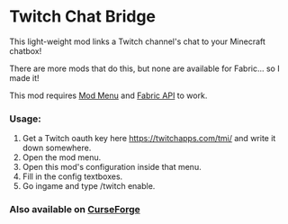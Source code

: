 # Twitch Chat Bridge
This light-weight mod links a Twitch channel's chat to your Minecraft chatbox!

There are more mods that do this, but none are available for Fabric... so I made it!

This mod requires [Mod Menu](https://www.curseforge.com/minecraft/mc-mods/modmenu) and [Fabric API](https://www.curseforge.com/minecraft/mc-mods/fabric-api) to work.

### Usage:
1.  Get a Twitch oauth key here https://twitchapps.com/tmi/ and write it down somewhere.
2.  Open the mod menu.
3.  Open this mod's configuration inside that menu.
4.  Fill in the config textboxes.
5.  Go ingame and type /twitch enable.

### Also available on [CurseForge](https://www.curseforge.com/minecraft/mc-mods/twitch-chat)